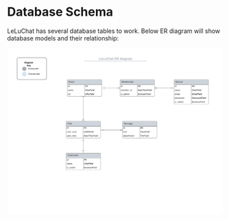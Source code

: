 # Database Schema
LeLuChat has several database tables to work. Below ER diagram will show database models and their relationship:

![LeLuChat ER](LeLuChat_ER_diagram.png)  
